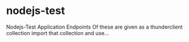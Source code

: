 # nodejs-test
Nodejs-Test Application
Endpoints Of these are given as a thunderclient collection
import that collection and use...